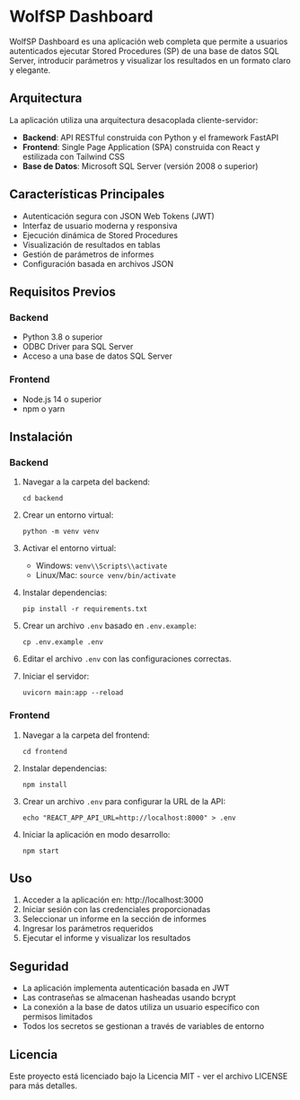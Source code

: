 # WolfSP Dashboard

WolfSP Dashboard es una aplicación web completa que permite a usuarios autenticados ejecutar Stored Procedures (SP) de una base de datos SQL Server, introducir parámetros y visualizar los resultados en un formato claro y elegante.

## Arquitectura

La aplicación utiliza una arquitectura desacoplada cliente-servidor:

- **Backend**: API RESTful construida con Python y el framework FastAPI
- **Frontend**: Single Page Application (SPA) construida con React y estilizada con Tailwind CSS
- **Base de Datos**: Microsoft SQL Server (versión 2008 o superior)

## Características Principales

- Autenticación segura con JSON Web Tokens (JWT)
- Interfaz de usuario moderna y responsiva
- Ejecución dinámica de Stored Procedures
- Visualización de resultados en tablas
- Gestión de parámetros de informes
- Configuración basada en archivos JSON

## Requisitos Previos

### Backend
- Python 3.8 o superior
- ODBC Driver para SQL Server
- Acceso a una base de datos SQL Server

### Frontend
- Node.js 14 o superior
- npm o yarn

## Instalación

### Backend

1. Navegar a la carpeta del backend:
   ```
   cd backend
   ```

2. Crear un entorno virtual:
   ```
   python -m venv venv
   ```

3. Activar el entorno virtual:
   - Windows: `venv\\Scripts\\activate`
   - Linux/Mac: `source venv/bin/activate`

4. Instalar dependencias:
   ```
   pip install -r requirements.txt
   ```

5. Crear un archivo `.env` basado en `.env.example`:
   ```
   cp .env.example .env
   ```

6. Editar el archivo `.env` con las configuraciones correctas.

7. Iniciar el servidor:
   ```
   uvicorn main:app --reload
   ```

### Frontend

1. Navegar a la carpeta del frontend:
   ```
   cd frontend
   ```

2. Instalar dependencias:
   ```
   npm install
   ```

3. Crear un archivo `.env` para configurar la URL de la API:
   ```
   echo "REACT_APP_API_URL=http://localhost:8000" > .env
   ```

4. Iniciar la aplicación en modo desarrollo:
   ```
   npm start
   ```

## Uso

1. Acceder a la aplicación en: http://localhost:3000
2. Iniciar sesión con las credenciales proporcionadas
3. Seleccionar un informe en la sección de informes
4. Ingresar los parámetros requeridos
5. Ejecutar el informe y visualizar los resultados

## Seguridad

- La aplicación implementa autenticación basada en JWT
- Las contraseñas se almacenan hasheadas usando bcrypt
- La conexión a la base de datos utiliza un usuario específico con permisos limitados
- Todos los secretos se gestionan a través de variables de entorno

## Licencia

Este proyecto está licenciado bajo la Licencia MIT - ver el archivo LICENSE para más detalles.
